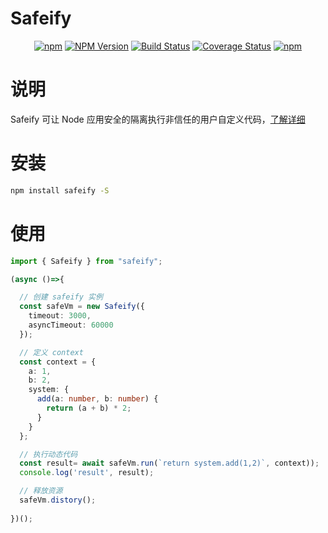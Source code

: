 # Safeify

<div align="center">

[![npm](https://img.shields.io/npm/l/safeify.svg)](LICENSE.md)
[![NPM Version](https://img.shields.io/npm/v/safeify.svg)](https://www.npmjs.com/package/safeify)
[![Build Status](https://www.travis-ci.org/Houfeng/safeify.svg?branch=master)](https://www.travis-ci.org/Houfeng/safeify)
[![Coverage Status](https://coveralls.io/repos/github/Houfeng/safeify/badge.svg?branch=master)](https://coveralls.io/github/Houfeng/safeify?branch=master)
[![npm](https://img.shields.io/npm/dt/safeify.svg)](https://www.npmjs.com/package/safeify)

</div>

# 说明

Safeify 可让 Node 应用安全的隔离执行非信任的用户自定义代码，[了解详细](//github.com/Houfeng/safeify/blob/master/DOC.md)

# 安装

```sh
npm install safeify -S
```

# 使用

```ts
import { Safeify } from "safeify";

(async ()=>{

  // 创建 safeify 实例
  const safeVm = new Safeify({
    timeout: 3000,
    asyncTimeout: 60000
  });

  // 定义 context
  const context = {
    a: 1,
    b: 2,
    system: {
      add(a: number, b: number) {
        return (a + b) * 2;
      }
    }
  };

  // 执行动态代码
  const result= await safeVm.run(`return system.add(1,2)`, context));
  console.log('result', result);

  // 释放资源
  safeVm.distory();
  
})();
```